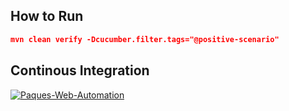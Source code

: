 ## How to Run

```json
mvn clean verify -Dcucumber.filter.tags="@positive-scenario"
```

## Continous Integration
[![Paques-Web-Automation](https://github.com/dikaabrenda/paques-website-automation/actions/workflows/action.yml/badge.svg)](https://github.com/dikaabrenda/paques-website-automation/actions/workflows/action.yml)
